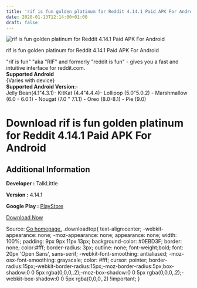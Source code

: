 ```yaml
---
title: 'rif is fun golden platinum for Reddit 4.14.1 Paid APK For Android'
date: 2020-01-13T12:14:00+01:00
draft: false
---
```


![rif is fun golden platinum for Reddit 4.14.1 Paid APK For Android](https://i2.wp.com/apkhome.net/wp-content/uploads/2020/01/rif-is-fun-golden-platinum-for-Reddit-4.14.1-Paid.png "rif is fun golden platinum for Reddit 4.14.1 Paid APK For Android")

  

rif is fun golden platinum for Reddit 4.14.1 Paid APK For Android

"rif is fun" "aka "RIF" and formerly "reddit is fun" - gives you a fast and intuitive interface for reddit.com.  
**Supported Android**  
{Varies with device}  
**Supported Android Version**:-  
Jelly Bean(4.1"4.3.1)- KitKat (4.4"4.4.4)- Lollipop (5.0"5.0.2) - Marshmallow (6.0 - 6.0.1) - Nougat (7.0 " 7.1.1) - Oreo (8.0-8.1) - Pie (9.0)

Download rif is fun golden platinum for Reddit 4.14.1 Paid APK For Android
==========================================================================

Additional Information
----------------------

**Developer :** TalkLittle

**Version :** 4.14.1

**Google Play :** [PlayStore](https://play.google.com/store/apps/details?id=com.andrewshu.android.redditdonation)

  

[Download Now](https://store4app.co/post/rif-is-fun-golden-platinum-for-reddit-4-14-1-paid-apk-for-android_1578913953)

  
Source: [Go homepage.](https://store4app.co/post/rif-is-fun-golden-platinum-for-reddit-4-14-1-paid-apk-for-android_1578913953) .downloadtop{ text-align:center; -webkit-appearance: none; -moz-appearance: none; appearance: none; width: 100%; padding: 9px 9px 11px 13px; background-color: #0EBD3F; border: none; color:#fff; border-radius: 3px; outline: none; font-weight;bold; font: 20px 'Open Sans', sans-serif; -webkit-font-smoothing: antialiased; -moz-osx-font-smoothing: grayscale; color: #fff; cursor: pointer; border-radius:15px;-webkit-border-radius:15px;-moz-border-radius:5px;box-shadow:0 0 5px rgba(0,0,0,.2);-moz-box-shadow:0 0 5px rgba(0,0,0,.2);-webkit-box-shadow:0 0 5px rgba(0,0,0,.2) !important; }